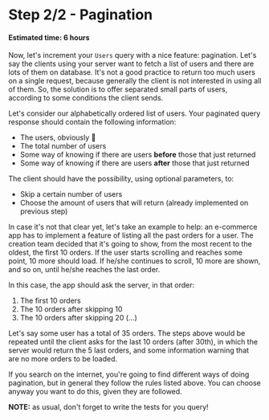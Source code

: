 # Step 2/2 - Pagination
#### Estimated time: 6 hours

Now, let's increment your `Users` query with a nice feature: pagination. Let's say the clients using your server want to fetch a list of users and there are lots of them on database. It's not a good practice to return too much users on a single request, because generally the client is not interested in using all of them. So, the solution is to offer separated small parts of users, according to some conditions the client sends.

Let's consider our alphabetically ordered list of users. Your paginated query response should contain the following information:

+ The users, obviously 🤣
+ The total number of users
+ Some way of knowing if there are users **before** those that just returned
+ Some way of knowing if there are users **after** those that just returned

The client should have the possibility, using optional parameters, to:

+ Skip a certain number of users
+ Choose the amount of users that will return (already implemented on previous step)

In case it's not that clear yet, let's take an example to help: an e-commerce app has to implement a feature of listing all the past orders for a user. The creation team decided that it's going to show, from the most recent to the oldest, the first 10 orders. If the user starts scrolling and reaches some point, 10 more should load. If he/she continues to scroll, 10 more are shown, and so on, until he/she reaches the last order.

In this case, the app should ask the server, in that order:

1. The first 10 orders
1. The 10 orders after skipping 10
1. The 10 orders after skipping 20
(...)

Let's say some user has a total of 35 orders. The steps above would be repeated until the client asks for the last 10 orders (after 30th), in which the server would return the 5 last orders, and some information warning that are no more orders to be loaded.

If you search on the internet, you're going to find different ways of doing pagination, but in general they follow the rules listed above. You can choose anyway you want to do this, given they are followed.

**NOTE:** as usual, don't forget to write the tests for you query!
